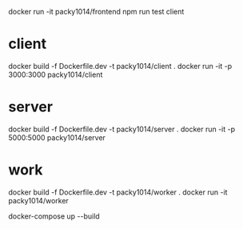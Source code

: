 docker run -it packy1014/frontend npm run test client

# client
docker build -f Dockerfile.dev -t packy1014/client .
docker run -it -p 3000:3000 packy1014/client

# server
docker build -f Dockerfile.dev -t packy1014/server .
docker run -it -p 5000:5000 packy1014/server

# work
docker build -f Dockerfile.dev -t packy1014/worker .
docker run -it packy1014/worker

docker-compose up --build